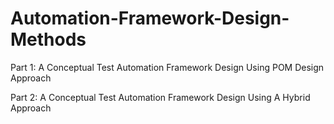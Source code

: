 # Automation-Framework-Design-Methods
Part 1: A Conceptual Test Automation Framework Design Using POM Design Approach



Part 2: A Conceptual Test Automation Framework Design Using A Hybrid Approach
